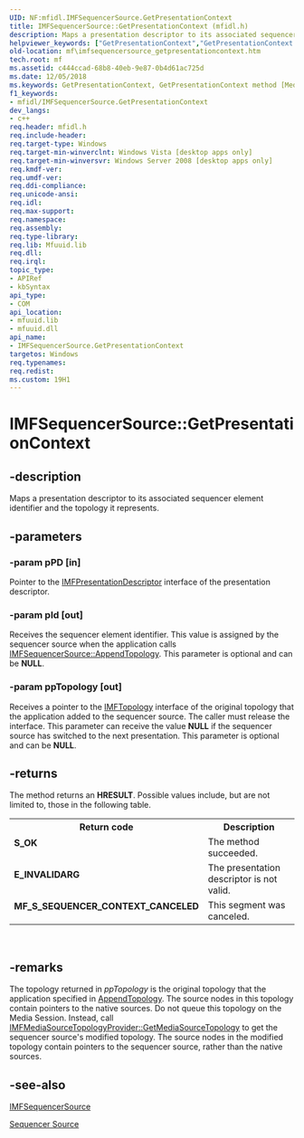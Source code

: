 ```yaml
---
UID: NF:mfidl.IMFSequencerSource.GetPresentationContext
title: IMFSequencerSource::GetPresentationContext (mfidl.h)
description: Maps a presentation descriptor to its associated sequencer element identifier and the topology it represents.
helpviewer_keywords: ["GetPresentationContext","GetPresentationContext method [Media Foundation]","GetPresentationContext method [Media Foundation]","IMFSequencerSource interface","IMFSequencerSource interface [Media Foundation]","GetPresentationContext method","IMFSequencerSource.GetPresentationContext","IMFSequencerSource::GetPresentationContext","c444ccad-68b8-40eb-9e87-0b4d61ac725d","mf.imfsequencersource_getpresentationcontext","mfidl/IMFSequencerSource::GetPresentationContext"]
old-location: mf\imfsequencersource_getpresentationcontext.htm
tech.root: mf
ms.assetid: c444ccad-68b8-40eb-9e87-0b4d61ac725d
ms.date: 12/05/2018
ms.keywords: GetPresentationContext, GetPresentationContext method [Media Foundation], GetPresentationContext method [Media Foundation],IMFSequencerSource interface, IMFSequencerSource interface [Media Foundation],GetPresentationContext method, IMFSequencerSource.GetPresentationContext, IMFSequencerSource::GetPresentationContext, c444ccad-68b8-40eb-9e87-0b4d61ac725d, mf.imfsequencersource_getpresentationcontext, mfidl/IMFSequencerSource::GetPresentationContext
f1_keywords:
- mfidl/IMFSequencerSource.GetPresentationContext
dev_langs:
- c++
req.header: mfidl.h
req.include-header: 
req.target-type: Windows
req.target-min-winverclnt: Windows Vista [desktop apps only]
req.target-min-winversvr: Windows Server 2008 [desktop apps only]
req.kmdf-ver: 
req.umdf-ver: 
req.ddi-compliance: 
req.unicode-ansi: 
req.idl: 
req.max-support: 
req.namespace: 
req.assembly: 
req.type-library: 
req.lib: Mfuuid.lib
req.dll: 
req.irql: 
topic_type:
- APIRef
- kbSyntax
api_type:
- COM
api_location:
- mfuuid.lib
- mfuuid.dll
api_name:
- IMFSequencerSource.GetPresentationContext
targetos: Windows
req.typenames: 
req.redist: 
ms.custom: 19H1
---
```


# IMFSequencerSource::GetPresentationContext


## -description



Maps a presentation descriptor to its associated sequencer element identifier and the topology it represents.




## -parameters




### -param pPD [in]

Pointer to the <a href="https://docs.microsoft.com/windows/desktop/api/mfidl/nn-mfidl-imfpresentationdescriptor">IMFPresentationDescriptor</a> interface of the presentation descriptor.


### -param pId [out]

Receives the sequencer element identifier. This value is assigned by the sequencer source when the application calls <a href="https://docs.microsoft.com/windows/desktop/api/mfidl/nf-mfidl-imfsequencersource-appendtopology">IMFSequencerSource::AppendTopology</a>. This parameter is optional and can be <b>NULL</b>.


### -param ppTopology [out]

Receives a pointer to the <a href="https://docs.microsoft.com/windows/desktop/api/mfidl/nn-mfidl-imftopology">IMFTopology</a> interface of the original topology that the application added to the sequencer source. The caller must release the interface. This parameter can receive the value <b>NULL</b> if the sequencer source has switched to the next presentation. This parameter is optional and can be <b>NULL</b>.


## -returns



The method returns an <b>HRESULT</b>. Possible values include, but are not limited to, those in the following table.

<table>
<tr>
<th>Return code</th>
<th>Description</th>
</tr>
<tr>
<td width="40%">
<dl>
<dt><b>S_OK</b></dt>
</dl>
</td>
<td width="60%">
The method succeeded.

</td>
</tr>
<tr>
<td width="40%">
<dl>
<dt><b>E_INVALIDARG</b></dt>
</dl>
</td>
<td width="60%">
The presentation descriptor is not valid.

</td>
</tr>
<tr>
<td width="40%">
<dl>
<dt><b>MF_S_SEQUENCER_CONTEXT_CANCELED</b></dt>
</dl>
</td>
<td width="60%">
This segment was canceled.

</td>
</tr>
</table>
 




## -remarks



The topology returned in <i>ppTopology</i> is the original topology that the application specified in <a href="https://docs.microsoft.com/windows/desktop/api/mfidl/nf-mfidl-imfsequencersource-appendtopology">AppendTopology</a>. The source nodes in this topology contain pointers to the native sources. Do not queue this topology on the Media Session. Instead, call <a href="https://docs.microsoft.com/windows/desktop/api/mfidl/nf-mfidl-imfmediasourcetopologyprovider-getmediasourcetopology">IMFMediaSourceTopologyProvider::GetMediaSourceTopology</a> to get the sequencer source's modified topology. The source nodes in the modified topology contain pointers to the sequencer source, rather than the native sources.




## -see-also




<a href="https://docs.microsoft.com/windows/desktop/api/mfidl/nn-mfidl-imfsequencersource">IMFSequencerSource</a>



<a href="https://docs.microsoft.com/windows/desktop/medfound/sequencer-source">Sequencer Source</a>
 

 

